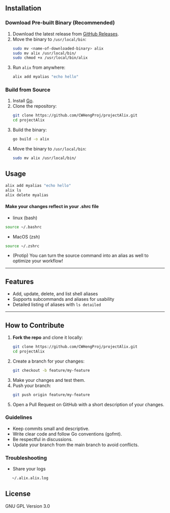 ## Installation

### Download Pre-built Binary (Recommended)

1. Download the latest release from [GitHub Releases](https://github.com/CWHengProj/projectAlix/releases).
2. Move the binary to `/usr/local/bin`:
   ```sh
   sudo mv <name-of-downloaded-binary> alix
   sudo mv alix /usr/local/bin/
   sudo chmod +x /usr/local/bin/alix
   ```
3. Run `alix` from anywhere:
   ```sh
   alix add myalias "echo hello"
   ```

### Build from Source

1. Install [Go](https://golang.org/doc/install).
2. Clone the repository:
   ```sh
   git clone https://github.com/CWHengProj/projectAlix.git
   cd projectAlix
   ```
3. Build the binary:
   ```sh
   go build -o alix
   ```
4. Move the binary to `/usr/local/bin`:
   ```sh
   sudo mv alix /usr/local/bin/
   ```

## Usage

```sh
alix add myalias "echo hello"
alix ls
alix delete myalias
```
#### Make your changes reflect in your .shrc file
- linux (bash)
```sh
source ~/.bashrc
```
- MacOS (zsh)
```sh
source ~/.zshrc
```
- (Protip) You can turn the source command into an alias as well to optimize your workflow!
---

## Features

- Add, update, delete, and list shell aliases
- Supports subcommands and aliases for usability
- Detailed listing of aliases with ```ls detailed```

---

## How to Contribute

1. **Fork the repo** and clone it locally:
   ```sh
   git clone https://github.com/CWHengProj/projectAlix.git
   cd projectAlix
   ```
2. Create a branch for your changes:
    ```sh 
    git checkout -b feature/my-feature
    ```
3. Make your changes and test them.
4. Push your branch:
    ```sh
    git push origin feature/my-feature
    ```
5. Open a Pull Request on GitHub with a short description of your changes.
### Guidelines
- Keep commits small and descriptive.
- Write clear code and follow Go conventions (gofmt).
- Be respectful in discussions.
- Update your branch from the main branch to avoid conflicts.

### Troubleshooting
- Share your logs
```sh
   ~/.alix.alix.log
```
## License
GNU GPL Version 3.0